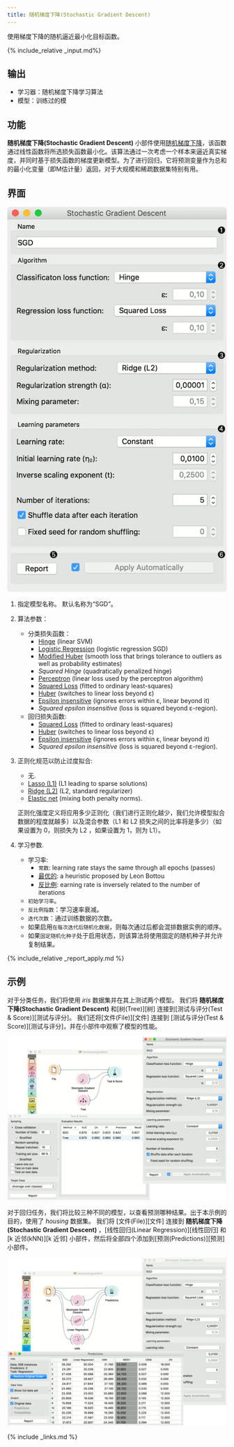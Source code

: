 ```yaml
---
title: 随机梯度下降(Stochastic Gradient Descent)
---
```


使用梯度下降的随机逼近最小化目标函数。





{% include_relative _input.md%}

## 输出

- 学习器：随机梯度下降学习算法
- 模型：训练过的模

## 功能
**随机梯度下降(Stochastic Gradient Descent)** 小部件使用[随机梯度下降](https://en.wikipedia.org/wiki/Stochastic_gradient_descent)，该函数通过线性函数将所选损失函数最小化。该算法通过一次考虑一个样本来逼近真实梯度，并同时基于损失函数的梯度更新模型。为了进行回归，它将预测变量作为总和的最小化变量（即M估计量）返回，对于大规模和稀疏数据集特别有用。


## 界面
![](/assets/images/model/StochasticGradientDescent-stamped.png.webp)

1. 指定模型名称。 默认名称为“SGD”。
2. 算法参数：
     - 分类损失函数：
        - [Hinge](https://en.wikipedia.org/wiki/Hinge_loss) (linear SVM)
        - [Logistic Regression](http://scikit-learn.org/stable/modules/generated/sklearn.linear_model.LogisticRegression.html#sklearn.linear_model.LogisticRegression) (logistic regression SGD)
        - [Modified Huber](https://en.wikipedia.org/wiki/Huber_loss) (smooth loss that brings tolerance to outliers as well as probability estimates)
        - *Squared Hinge* (quadratically penalized hinge)
        - [Perceptron](http://scikit-learn.org/stable/modules/generated/sklearn.linear_model.Perceptron.html#sklearn.linear_model.Perceptron) (linear loss used by the perceptron algorithm)
        - [Squared Loss](https://en.wikipedia.org/wiki/Mean_squared_error#Regression) (fitted to ordinary least-squares)
        - [Huber](https://en.wikipedia.org/wiki/Huber_loss) (switches to linear loss beyond ε)
        - [Epsilon insensitive](http://kernelsvm.tripod.com/) (ignores errors within ε, linear beyond it)
        - *Squared epsilon insensitive* (loss is squared beyond ε-region).
    - 回归损失函数:
        - [Squared Loss](https://en.wikipedia.org/wiki/Mean_squared_error#Regression) (fitted to ordinary least-squares)
        - [Huber](https://en.wikipedia.org/wiki/Huber_loss) (switches to linear loss beyond ε)
        - [Epsilon insensitive](http://kernelsvm.tripod.com/) (ignores errors within ε, linear beyond it)
        - *Squared epsilon insensitive* (loss is squared beyond ε-region).
3. 正则化规范以防止过度拟合:
   - 无.
   - [Lasso (L1)](https://en.wikipedia.org/wiki/Taxicab_geometry) (L1 leading to sparse solutions)
   - [Ridge (L2)](https://en.wikipedia.org/wiki/Norm_(mathematics)#p-norm) (L2, standard regularizer)
   - [Elastic net](https://en.wikipedia.org/wiki/Elastic_net_regularization) (mixing both penalty norms).
   
   正则化强度定义将应用多少正则化（我们进行正则化越少，我们允许模型拟合数据的程度就越多）以及混合参数（L1 和 L2 损失之间的比率将是多少）（如果设置为 0，则损失为 L2 ，如果设置为 1，则为 L1）。

4. 学习参数.
   - 学习率:
      - `常数`: learning rate stays the same through all epochs (passes)
      - [最优的](http://leon.bottou.org/projects/sgd): a heuristic proposed by Leon Bottou
      - [反比例](http://users.ics.aalto.fi/jhollmen/dippa/node22.html): earning rate is inversely related to the number of iterations
   - `初始学习率`。
   - `反比例指数`：学习速率衰减。
   - `迭代次数`：通过训练数据的次数。
   - 如果启用`在每次迭代后随机化数据`，则每次通过后都会混排数据实例的顺序。
   - 如果`固定随机化种子`处于启用状态，则该算法将使用固定的随机种子并允许复制结果。

{% include_relative _report_apply.md %}

## 示例
对于分类任务，我们将使用 *iris* 数据集并在其上测试两个模型。 我们将 **随机梯度下降(Stochastic Gradient Descent)** 和[树(Tree)][树] 连接到[测试与评分(Test & Score)][测试与评分]。 我们还将[文件(File)][文件] 连接到 [测试与评分(Test & Score)][测试与评分]，并在小部件中观察了模型的性能。


![](/assets/images/model/StochasticGradientDescent-classification.png.webp)

对于回归任务，我们将比较三种不同的模型，以查看预测哪种结果。出于本示例的目的，使用了 *housing* 数据集。 我们将 [文件(File)][文件] 连接到 **随机梯度下降(Stochastic Gradient Descent)** ，[线性回归(Linear Regression)][线性回归] 和[k 近邻(kNN)][k 近邻] 小部件，然后将全部四个添加到[预测(Predictions)][预测] 小部件。


![](/assets/images/model/StochasticGradientDescent-regression.png.webp)

{% include _links.md %}